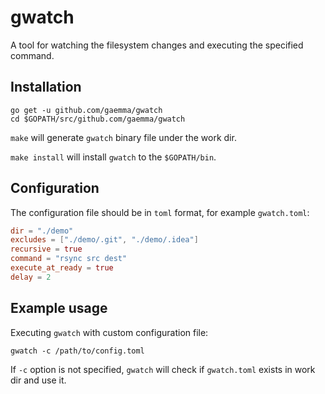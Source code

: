# gwatch

A tool for watching the filesystem changes and executing the specified command.

## Installation

```
go get -u github.com/gaemma/gwatch
cd $GOPATH/src/github.com/gaemma/gwatch
```

`make` will generate `gwatch` binary file under the work dir.

`make install` will install `gwatch` to the `$GOPATH/bin`.

## Configuration

The configuration file should be in `toml` format, for example `gwatch.toml`:

```toml
dir = "./demo"
excludes = ["./demo/.git", "./demo/.idea"]
recursive = true
command = "rsync src dest"
execute_at_ready = true
delay = 2
```

## Example usage

Executing `gwatch` with custom configuration file:

```
gwatch -c /path/to/config.toml
```

If `-c` option is not specified, `gwatch` will check if `gwatch.toml` exists in work dir and use it.

